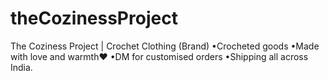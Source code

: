 # theCozinessProject
The Coziness Project | Crochet Clothing (Brand) •Crocheted goods •Made with love and warmth❤️ •DM for customised orders •Shipping all across India.
